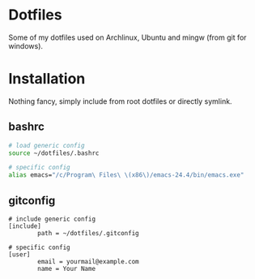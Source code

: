 # Dotfiles

Some of my dotfiles used on Archlinux, Ubuntu and mingw (from git for windows).

# Installation

Nothing fancy, simply include from root dotfiles or directly symlink.

## bashrc


``` sh
# load generic config
source ~/dotfiles/.bashrc

# specific config
alias emacs="/c/Program\ Files\ \(x86\)/emacs-24.4/bin/emacs.exe"
```

## gitconfig

```
# include generic config
[include]
        path = ~/dotfiles/.gitconfig

# specific config
[user]
        email = yourmail@example.com
        name = Your Name
```
